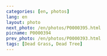 ```yaml
---
categories: [en, photos]
lang: en
layout: photo
next_photo: /en/photos/P0000395.html
picname: P0000394
prev_photo: /en/photos/P0000393.html
tags: [Dead Grass, Dead Tree]
---
```

